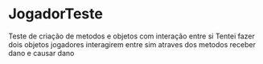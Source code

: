 # JogadorTeste
Teste de criação de metodos e objetos com interação entre si
Tentei fazer dois objetos jogadores interagirem entre sim atraves dos metodos receber dano e causar dano
